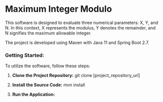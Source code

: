 # Maximum Integer Modulo

This software is designed to evaluate three numerical parameters: X, Y, and N. In this context, X represents the modulus, Y denotes the remainder, and N signifies the maximum allowable integer.

The project is developed using Maven with Java 11 and Spring Boot 2.7.

### Getting Started:
To utilize the software, follow these steps:

1. **Clone the Project Repository:**
git clone [project_repository_url]

2. **Install the Source Code:**
mvn install 

3. **Run the Application:**




